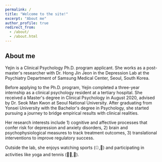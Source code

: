 ```yaml
---
permalink: /
title: "Welcome to the site!"
excerpt: "About me"
author_profile: true
redirect_from: 
  - /about/
  - /about.html
---
```


About me
------
Yejin is a Clinical Psychology Ph.D. program applicant. She works as a post-master's researcher with Dr. Hong Jin Jeon in the Depression Lab at the Psychiatry Department of Samsung Medical Center, Seoul, South Korea. 

Before applying to the Ph.D. program, Yejin completed a three-year internship as a clinical psychology resident at a tertiary hospital. She received a Master's degree in Clinical Psychology in August 2020, advised by Dr. Seok Man Kwon at Seoul National University. After graduating from Yonsei University with the Bachelor's degree in Psychology, she started pursuing a journey to bridge empirical results with clinical realities. 

Her research interests include 1) cognitive and affective processes that confer risk for depression and anxiety disorders, 2) brain and psychophysiological measures to track treatment outcomes, 3) translational interventions to improve regulatory success. 

Outside the lab, she enjoys watching sports (⚾️,🎾) and participating in activities like yoga and tennis (🧘‍♀️,🎾). 